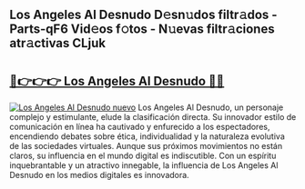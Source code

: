 ## Los Angeles Al Desnudo D𝚎sn𝚞dos filtr𝚊dos - Parts-qF6 Vid𝚎os f𝚘tos - N𝚞evas filtr𝚊ciones atr𝚊ctivas CLjuk

# <h2><a href="http://mbcxha.tromn.icu/?c=Los+Angeles+Al+Desnudo">🔗👉👉👉 Los Angeles Al Desnudo 🔗🔗</a></h2>

[![Los Angeles Al Desnudo nuevo](https://i.imgur.com/pEAQMta.gif)](http://mbcxha.tromn.icu/?c=Los+Angeles+Al+Desnudo)
Los Angeles Al Desnudo, un personaje complejo y estimulante, elude la clasificación directa. Su innovador estilo de comunicación en línea ha cautivado y enfurecido a los espectadores, encendiendo debates sobre ética, individualidad y la naturaleza evolutiva de las sociedades virtuales. Aunque sus próximos movimientos no están claros, su influencia en el mundo digital es indiscutible. Con un espíritu inquebrantable y un atractivo innegable, la influencia de Los Angeles Al Desnudo en los medios digitales es innovadora.
